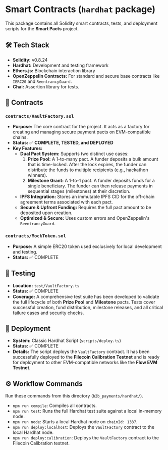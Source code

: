 # Smart Contracts (`hardhat` package)

This package contains all Solidity smart contracts, tests, and deployment scripts for the **Smart Pacts** project.

## 🛠️ Tech Stack
- **Solidity:** v0.8.24
- **Hardhat:** Development and testing framework
- **Ethers.js:** Blockchain interaction library
- **OpenZeppelin Contracts:** For standard and secure base contracts like `IERC20` and `ReentrancyGuard`.
- **Chai:** Assertion library for tests.

## 📝 Contracts
### `contracts/VaultFactory.sol`
- **Purpose:** The core contract for the project. It acts as a factory for creating and managing secure payment pacts on EVM-compatible chains.
- **Status:** ✅ **COMPLETE, TESTED, and DEPLOYED**
- **Key Features:**
  - **Dual Pact System:** Supports two distinct use cases:
    1.  **Prize Pool:** A 1-to-many pact. A funder deposits a bulk amount that is time-locked. After the lock expires, the funder can distribute the funds to multiple recipients (e.g., hackathon winners).
    2.  **Milestone Grant:** A 1-to-1 pact. A funder deposits funds for a single beneficiary. The funder can then release payments in sequential stages (milestones) at their discretion.
  - **IPFS Integration:** Stores an immutable IPFS CID for the off-chain agreement terms associated with each pact.
  - **Secure & Upfront Funding:** Requires the full pact amount to be deposited upon creation.
  - **Optimized & Secure:** Uses custom errors and OpenZeppelin's `ReentrancyGuard`.

### `contracts/MockToken.sol`
- **Purpose:** A simple ERC20 token used exclusively for local development and testing.
- **Status:** ✅ COMPLETE

## 🧪 Testing
- **Location:** `test/VaultFactory.ts`
- **Status:** ✅ COMPLETE
- **Coverage:** A comprehensive test suite has been developed to validate the full lifecycle of both **Prize Pool** and **Milestone** pacts. Tests cover successful creation, fund distribution, milestone releases, and all critical failure cases and security checks.

## 🚀 Deployment
- **System:** Classic Hardhat Script (`scripts/deploy.ts`)
- **Status:** ✅ COMPLETE
- **Details:** The script deploys the `VaultFactory` contract. It has been successfully deployed to the **Filecoin Calibration Testnet** and is ready for deployment to other EVM-compatible networks like the **Flow EVM Testnet**.

## ⚙️ Workflow Commands
Run these commands from this directory (`b2b_payments/hardhat/`).

- `npm run compile`: Compiles all contracts.
- `npm run test`: Runs the full Hardhat test suite against a local in-memory node.
- `npm run node`: Starts a local Hardhat node on `chainId: 1337`.
- `npm run deploy:localhost`: Deploys the `VaultFactory` contract to the local Hardhat node.
- `npm run deploy:calibration`: Deploys the `VaultFactory` contract to the Filecoin Calibration testnet.